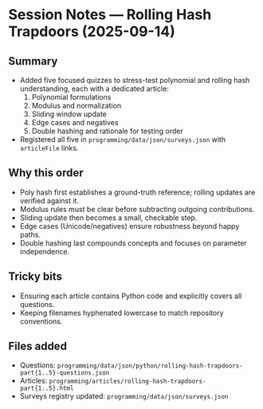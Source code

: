 # Session Notes — Rolling Hash Trapdoors (2025-09-14)

## Summary
- Added five focused quizzes to stress-test polynomial and rolling hash understanding, each with a dedicated article:
  1. Polynomial formulations
  2. Modulus and normalization
  3. Sliding window update
  4. Edge cases and negatives
  5. Double hashing and rationale for testing order
- Registered all five in `programming/data/json/surveys.json` with `articleFile` links.

## Why this order
- Poly hash first establishes a ground-truth reference; rolling updates are verified against it.
- Modulus rules must be clear before subtracting outgoing contributions.
- Sliding update then becomes a small, checkable step.
- Edge cases (Unicode/negatives) ensure robustness beyond happy paths.
- Double hashing last compounds concepts and focuses on parameter independence.

## Tricky bits
- Ensuring each article contains Python code and explicitly covers all questions.
- Keeping filenames hyphenated lowercase to match repository conventions.

## Files added
- Questions: `programming/data/json/python/rolling-hash-trapdoors-part{1..5}-questions.json`
- Articles: `programming/articles/rolling-hash-trapdoors-part{1..5}.html`
- Surveys registry updated: `programming/data/json/surveys.json`
